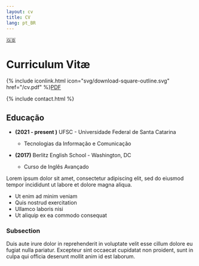 ```yaml
---
layout: cv
title: CV
lang: pt_BR
---
```

[🇬🇧](/en/cv)

# Curriculum Vitæ

{% include iconlink.html icon="svg/download-square-outline.svg" href="/cv.pdf" %}[PDF](/cv.pdf)

{% include contact.html %}

## Educação

* **(2021 - present )** UFSC - Universidade Federal de Santa Catarina
  * Tecnologias da Informação e Comunicação

* **(2017)** Berlitz English School - Washington, DC
  * Curso de Inglês Avançado

Lorem ipsum dolor sit amet, consectetur adipiscing elit, sed do eiusmod tempor incididunt ut labore et dolore magna aliqua.

* Ut enim ad minim veniam
* Quis nostrud exercitation
* Ullamco laboris nisi
* Ut aliquip ex ea commodo consequat

### Subsection

Duis aute irure dolor in reprehenderit in voluptate velit esse cillum dolore eu fugiat nulla pariatur. Excepteur sint occaecat cupidatat non proident, sunt in culpa qui officia deserunt mollit anim id est laborum.
